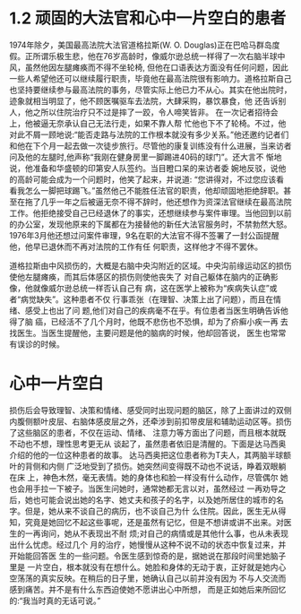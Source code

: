 # 1.2 顽固的大法官和心中一片空白的患者

1974年除夕，美国最高法院大法官道格拉斯(W. O. Douglas)正在巴哈马群岛度假。正所谓乐极生悲，他在76岁高龄时，像威尔逊总统一样得了一次右脑半球中风，虽然他因左腿瘫痪而不得不坐轮椅, 但他在口语表达方面没有任何问题，因此一些人希望他还可以继续履行职责，毕竟他在最高法院很有影响力。道格拉斯自己也坚持要继续参与最高法院的事务，尽管实际上他已力不从心。其实在他出院时，迹象就相当明显了，他不顾医嘱驱车去法院，大肆采购，暴饮暴食，他 还告诉别人，他之所以住院治疗只不过是摔了一跤，令人啼笑皆非。 在一次记者招待会上，他被逼无奈承认自己无法行走，如果不靠人帮 忙他也下不了轮椅。不过，他对此不屑一顾地说:“能否走路与法院的工作根本就没有多少关系。”他还邀约记者们和他在下个月一起去做一次徒步旅行。尽管他的康复训练没有什么进展，当来访者问及他的左腿时,他声称“我刚在健身房里一脚踢进40码的球门”。还大言不 惭地说，他准备和华盛顿的印第安人队签约。当目瞪口呆的来访者委 婉地反驳，说他的高龄可能会成为一个问题时，他笑了起来，并说道: “您讲得对，不过您应该看看我怎么一脚把球踢飞。”虽然他己不能胜任法官的职责，他却顽固地拒绝辞职。甚至在拖了几乎一年之后被逼无奈不得不辞时，他还想作为资深法官继续在最高法院工作。他拒绝接受自己已经退休了的事实，还想继续参与案件审理。当他回到以前的办公室，发现他原来的下属都在为接替他的新任大法官服务时，不禁勃然大怒。1976年3月他还想过问案件审理，9名在职的大法官不得不签署了一封公函提醒他，他早已退休而不再对法院的工作有任 何职责，这样他才不得不罢休。



道格拉斯由中风损伤的，大概是右脑中央沟附近的区域。中央沟前缘运动区的损伤使他左腿瘫痪，而其后体感区的损伤则使他丧失了 对自己躯体在脑内的正确影像，他就像威尔逊总统一样否认自己有 病，这在医学上被称为“疾病失认症”或者“病觉缺失”。这种患者不仅 行事乖张（在理智、决策上出了问题），而且在情绪、感受上也出了问 题,他们对自己的疾病毫不在乎。有位患者当医生明确告诉他得了脑 癌，已经活不了几个月时，他既不悲伤也不恐惧，却为了疥癣小疾一再 去找医生。当医生提醒他，主要问题是他的脑病的时候，他却回答说， 医生也常常有误诊的时候。

# 心中一片空白

损伤后会导致理智、决策和情绪、感受同时出现问题的脑区，除了上面讲过的双侧内腹侧额叶皮层、右脑体感皮层之外，还牵涉到前扣带皮层和辅助运动区等。损伤了这些脑区的患者，不仅在运动、情绪、 注意力等方面出了问题，而且根本就既不动也不想，理性思考更无从 谈起了，虽然患者依旧是清醒的。下面是达马西奥介绍的他的一位这种患者的故事。
达马西奥把这位患者称为T夫人，其两脑半球额叶的背侧和内侧 广泛地受到了损伤。她突然间变得既不动也不说话，睁着双眼躺在床 上，神色木然，毫无表情。她的身体也和脸一样没有什么动作，尽管偶尔 她也会用手拉一下被子。当医生问她时，通常她都无言以对，虽然经过 一再劝导之后，她也可能会说出她的名字、她丈夫和孩子的名字，以及她所居住的城市的名字。但是，她从来不谈自己的病历，也不谈自己为什 么住院。因此，医生无从得知，究竟是她回忆不起这些事呢，还是虽然有记忆，但是不想讲或讲不出来。对医生的一再询问，她从不表现出不耐 烦;对自己的病情或是其他什么事，也从未表现出什么忧虑。经过几个 月的治疗，她慢慢从这种不说不动的状态中恢复过来，并开始能回答医 生的一些问题。令医生感到惊奇的是，据她说在那段时间里她脑子里是 一片空白，根本就没有在想什么。她脸和身体的无动于衷，正好就是她内心空荡荡的真实反映。在稍后的日子里，她确认自己以前并没有因为 不与人交流而感到痛苦。并不是有什么东西迫使她不愿讲出心中所想， 而是正如她后来所回忆的:“我当时真的无话可说。”